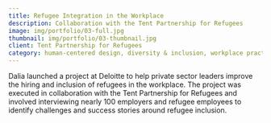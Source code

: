 ```yaml
---
title: Refugee Integration in the Workplace
description: Collaboration with the Tent Partnership for Refugees
image: img/portfolio/03-full.jpg
thumbnail: img/portfolio/03-thumbnail.jpg
client: Tent Partnership for Refugees
category: human-centered design, diversity & inclusion, workplace practices
---
```

Dalia launched a project at Deloitte to help private sector leaders improve the hiring and inclusion of refugees in the workplace. The project was executed in collaboration with the Tent Partnership for Refugees and involved interviewing nearly 100 employers and refugee employees to identify challenges and success stories around refugee inclusion.
